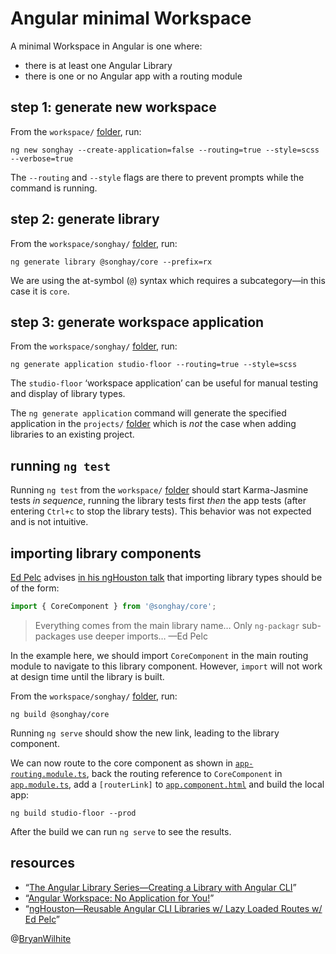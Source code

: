 # Angular minimal Workspace

A minimal Workspace in Angular is one where:

* there is at least one Angular Library
* there is one or no Angular app with a routing module

## step 1: generate new workspace

From the `workspace/` [folder](./workspace), run:

```console
ng new songhay --create-application=false --routing=true --style=scss --verbose=true
```

The `--routing` and `--style` flags are there to prevent prompts while the command is running.

## step 2: generate library

From the `workspace/songhay/` [folder](./workspace/songhay), run:

```console
ng generate library @songhay/core --prefix=rx
```

We are using the at-symbol (`@`) syntax which requires a subcategory—in this case it is `core`.

## step 3: generate workspace application

From the `workspace/songhay/` [folder](./workspace/songhay), run:

```console
ng generate application studio-floor --routing=true --style=scss
```

The `studio-floor` ‘workspace application’ can be useful for manual testing and display of library types.

The `ng generate application` command will generate the specified application in the `projects/` [folder](./workspace/projects) which is _not_ the case when adding libraries to an existing project.

## running `ng test`

Running `ng test` from the `workspace/` [folder](./workspace) should start Karma-Jasmine tests _in sequence_, running the library tests first _then_ the app tests (after entering `Ctrl+c` to stop the library tests). This behavior was not expected and is not intuitive.

## importing library components

[Ed Pelc](https://twitter.com/ed_pelc) advises [in his ngHouston talk](https://www.youtube.com/watch?v=nP7Yodr-WUA?t=1232) that importing library types should be of the form:

```typescript
import { CoreComponent } from '@songhay/core';
```

> Everything comes from the main library name… Only `ng-packagr` sub-packages use deeper imports… —Ed Pelc

In the example here, we should import `CoreComponent` in the main routing module to navigate to this library component. However, `import` will not work at design time until the library is built.

From the `workspace/songhay/` [folder](./workspace/songhay), run:

```console
ng build @songhay/core
```

Running `ng serve` should show the new link, leading to the library component.

We can now route to the core component as shown in [`app-routing.module.ts`](./workspace/songhay/projects/studio-floor/src/app/app-routing.module.ts), back the routing reference to `CoreComponent` in [`app.module.ts`](./workspace/songhay/projects/studio-floor/src/app/app.module.ts), add a `[routerLink]` to [`app.component.html`](./workspace/songhay/projects/studio-floor/src/app/app.component.html) and build the local app:

```console
ng build studio-floor --prod
```

After the build we can run `ng serve` to see the results.

## resources

* “[The Angular Library Series—Creating a Library with Angular CLI](https://blog.angularindepth.com/creating-a-library-in-angular-6-87799552e7e5)”
* “[Angular Workspace: No Application for You!](https://blog.angularindepth.com/angular-workspace-no-application-for-you-4b451afcc2ba)”
* “[ngHouston—Reusable Angular CLI Libraries w/ Lazy Loaded Routes w/ Ed Pelc](https://www.youtube.com/watch?v=nP7Yodr-WUA)”

@[BryanWilhite](https://twitter.com/BryanWilhite)
